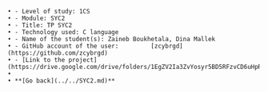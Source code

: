 ﻿    • - Level of study: 1CS
    • - Module: SYC2
    • - Title: TP SYC2
    • - Technology used: C language
    • - Name of the student(s): Zaineb Boukhetala, Dina Mallek
    • - GitHub account of the user:         [zcybrgd](https://github.com/zcybrgd)
    • - [Link to the project](https://drive.google.com/drive/folders/1EgZV2Ia3ZvYosyr5BD5RFzvCD6uHpRwl)
    • 
    • **[Go back](../../SYC2.md)**	
